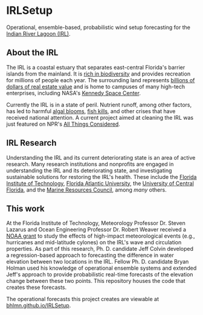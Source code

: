 # IRLSetup
Operational, ensemble-based, probabilistic wind setup forecasting for the [Indian River Lagoon (IRL)](https://en.wikipedia.org/wiki/Indian_River_Lagoon).

## About the IRL
The IRL is a coastal estuary that separates east-central Florida's barrier islands from the mainland. It is [rich in biodiversity](http://www.sms.si.edu/irlspec/maps.htm) and provides recreation for millions of people each year. The surrounding land represents [billions of dollars of real estate value](http://www.floridatoday.com/story/news/local/environment/lagoon/2016/07/29/why-healthy-lagoon-worth-63-billion-local-economy/87651436/) and is home to campuses of many high-tech enterprises, including NASA's [Kennedy Space Center](https://www.kennedyspacecenter.com/).

Currently the IRL is in a state of peril. Nutrient runoff, among other factors, has led to harmful [algal blooms](http://fcir.org/2016/08/06/floridas-indian-river-lagoon-in-environmental-crisis/), [fish kills](http://www.cnn.com/2016/03/25/us/florida-fish-kill/), and other crises that have received national attention. A current project aimed at cleaning the IRL was just featured on NPR's [All Things Considered](http://www.npr.org/2017/04/27/525918318/florida-battles-with-tricky-removal-of-costly-muck-in-indian-river-lagoon).

## IRL Research
Understanding the IRL and its current deteriorating state is an area of active research. Many research institutions and nonprofits are engaged in understanding the IRL and its deteriorating state, and investigating sustainable solutions for restoring the IRL's health. These include the [Florida Institute of Technology](http://www.fit.edu/indian-river-lagoon/), [Florida Atlantic University](http://www.fau.edu/hboi/focus_indian_river_lagoon.php), the [University of Central Florida](http://today.ucf.edu/topic/indian-river-lagoon/), and the [Marine Resources Council](http://www.savetheirl.org/), among *many* others.

## This work
At the Florida Institute of Technology, Meteorology Professor Dr. Steven Lazarus and Ocean Engineering Professor Dr. Robert Weaver received a [NOAA grant](https://newsroom.fit.edu/2014/02/27/faculty-members-earn-453000-noaa-grant-to-improve-model-simulations-for-bodies-of-water-including-indian-river-lagoon/) to study the effects of high-impact meteorological events (e.g., hurricanes and mid-latitude cylones) on the IRL's wave and circulation properties. As part of this research, Ph. D. candidate Jeff Colvin developed a regression-based approach to forecasting the difference in water elevation between two locations in the IRL. Fellow Ph. D. candidate Bryan Holman used his knowledge of operational ensemble systems and extended Jeff's approach to provide probabilistic real-time forecasts of the elevation change between these two points. This repository houses the code that creates these forecasts.

The operational forecasts this project creates are viewable at [bhlmn.github.io/IRLSetup](https://bhlmn.github.io/IRLSetup/).
